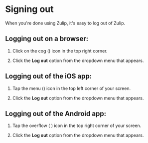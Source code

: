 # Signing out

When you're done using Zulip, it's easy to log out of Zulip.

## Logging out on a browser:

1. Click on the cog (<i class="icon-vector-cog"></i>) icon in the top right
corner.

2. Click the **Log out** option from the dropdown menu that appears.

## Logging out of the iOS app:

1. Tap the menu (<i class="icon-vector-reorder"></i>) icon in the top left
corner of your screen.

2. Click the **Log out** option from the dropdown menu that appears.

## Logging out of the Android app:

1. Tap the overflow ( <i class="icon-vector-ellipsis-vertical"></i> ) icon in
the top right corner of your screen.

2. Click the **Log out** option from the dropdown menu that appears.

